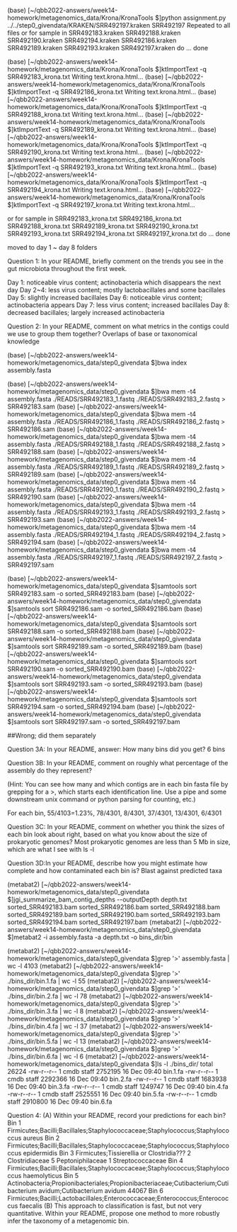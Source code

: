 (base) [~/qbb2022-answers/week14-homework/metagenomics_data/Krona/KronaTools $]python assignment.py ../../step0_givendata/KRAKEN/SRR492197.kraken SRR492197
Repeated to all files
or 
for sample in SRR492183.kraken SRR492188.kraken SRR492190.kraken SRR492194.kraken SRR492186.kraken SRR492189.kraken SRR492193.kraken SRR492197.kraken
do
...
done

(base) [~/qbb2022-answers/week14-homework/metagenomics_data/Krona/KronaTools $]ktImportText -q SRR492183_krona.txt 
Writing text.krona.html...
(base) [~/qbb2022-answers/week14-homework/metagenomics_data/Krona/KronaTools $]ktImportText -q SRR492186_krona.txt
Writing text.krona.html...
(base) [~/qbb2022-answers/week14-homework/metagenomics_data/Krona/KronaTools $]ktImportText -q SRR492188_krona.txt
Writing text.krona.html...
(base) [~/qbb2022-answers/week14-homework/metagenomics_data/Krona/KronaTools $]ktImportText -q SRR492189_krona.txt
Writing text.krona.html...
(base) [~/qbb2022-answers/week14-homework/metagenomics_data/Krona/KronaTools $]ktImportText -q SRR492190_krona.txt
Writing text.krona.html...
(base) [~/qbb2022-answers/week14-homework/metagenomics_data/Krona/KronaTools $]ktImportText -q SRR492193_krona.txt
Writing text.krona.html...
(base) [~/qbb2022-answers/week14-homework/metagenomics_data/Krona/KronaTools $]ktImportText -q SRR492194_krona.txt
Writing text.krona.html...
(base) [~/qbb2022-answers/week14-homework/metagenomics_data/Krona/KronaTools $]ktImportText -q SRR492197_krona.txt
Writing text.krona.html...

or
for sample in SRR492183_krona.txt SRR492186_krona.txt SRR492188_krona.txt SRR492189_krona.txt SRR492190_krona.txt SRR492193_krona.txt SRR492194_krona.txt SRR492197_krona.txt
do
...
done

moved to day 1 ~ day 8 folders

Question 1: In your README, briefly comment on the trends you see in the gut microbiota throughout the first week.

Day 1: noticeable virus content; actinobacteria which disappears the next day
Day 2~4: less virus content; mostly lactobacillales and some bacillales
Day 5: slightly increased bacillales
Day 6: noticeable virus content; actinobacteria appears
Day 7: less virus content; increased bacillales
Day 8: decreased bacillales; largely increased actinobacteria

Question 2: In your README, comment on what metrics in the contigs could we use to group them together?
Overlaps of base or taxonomical knowledge


(base) [~/qbb2022-answers/week14-homework/metagenomics_data/step0_givendata $]bwa index assembly.fasta 

(base) [~/qbb2022-answers/week14-homework/metagenomics_data/step0_givendata $]bwa mem -t4 assembly.fasta ./READS/SRR492183_1.fastq ./READS/SRR492183_2.fastq > SRR492183.sam
(base) [~/qbb2022-answers/week14-homework/metagenomics_data/step0_givendata $]bwa mem -t4 assembly.fasta ./READS/SRR492186_1.fastq ./READS/SRR492186_2.fastq > SRR492186.sam
(base) [~/qbb2022-answers/week14-homework/metagenomics_data/step0_givendata $]bwa mem -t4 assembly.fasta ./READS/SRR492188_1.fastq ./READS/SRR492188_2.fastq > SRR492188.sam
(base) [~/qbb2022-answers/week14-homework/metagenomics_data/step0_givendata $]bwa mem -t4 assembly.fasta ./READS/SRR492189_1.fastq ./READS/SRR492189_2.fastq > SRR492189.sam
(base) [~/qbb2022-answers/week14-homework/metagenomics_data/step0_givendata $]bwa mem -t4 assembly.fasta ./READS/SRR492190_1.fastq ./READS/SRR492190_2.fastq > SRR492190.sam
(base) [~/qbb2022-answers/week14-homework/metagenomics_data/step0_givendata $]bwa mem -t4 assembly.fasta ./READS/SRR492193_1.fastq ./READS/SRR492193_2.fastq > SRR492193.sam
(base) [~/qbb2022-answers/week14-homework/metagenomics_data/step0_givendata $]bwa mem -t4 assembly.fasta ./READS/SRR492194_1.fastq ./READS/SRR492194_2.fastq > SRR492194.sam
(base) [~/qbb2022-answers/week14-homework/metagenomics_data/step0_givendata $]bwa mem -t4 assembly.fasta ./READS/SRR492197_1.fastq ./READS/SRR492197_2.fastq > SRR492197.sam

(base) [~/qbb2022-answers/week14-homework/metagenomics_data/step0_givendata $]samtools sort SRR492183.sam -o sorted_SRR492183.bam 
(base) [~/qbb2022-answers/week14-homework/metagenomics_data/step0_givendata $]samtools sort SRR492186.sam -o sorted_SRR492186.bam 
(base) [~/qbb2022-answers/week14-homework/metagenomics_data/step0_givendata $]samtools sort SRR492188.sam -o sorted_SRR492188.bam 
(base) [~/qbb2022-answers/week14-homework/metagenomics_data/step0_givendata $]samtools sort SRR492189.sam -o sorted_SRR492189.bam 
(base) [~/qbb2022-answers/week14-homework/metagenomics_data/step0_givendata $]samtools sort SRR492190.sam -o sorted_SRR492190.bam 
(base) [~/qbb2022-answers/week14-homework/metagenomics_data/step0_givendata $]samtools sort SRR492193.sam -o sorted_SRR492193.bam 
(base) [~/qbb2022-answers/week14-homework/metagenomics_data/step0_givendata $]samtools sort SRR492194.sam -o sorted_SRR492194.bam 
(base) [~/qbb2022-answers/week14-homework/metagenomics_data/step0_givendata $]samtools sort SRR492197.sam -o sorted_SRR492197.bam 

##Wrong; did them separately
<!-- (metabat2) [~/qbb2022-answers/week14-homework/metagenomics_data/step0_givendata $]jgi_summarize_bam_contig_depths --outputDepth depth.txt sorted_SRR492183.bam
(metabat2) [~/qbb2022-answers/week14-homework/metagenomics_data/step0_givendata $]metabat2 -i assembly.fasta -a depth.txt -o bins_dir/bin
(metabat2) [~/qbb2022-answers/week14-homework/metagenomics_data/step0_givendata $]jgi_summarize_bam_contig_depths --outputDepth depth.txt sorted_SRR492186.bam
(metabat2) [~/qbb2022-answers/week14-homework/metagenomics_data/step0_givendata $]metabat2 -i assembly.fasta -a depth.txt -o bins_dir/bin
(metabat2) [~/qbb2022-answers/week14-homework/metagenomics_data/step0_givendata $]jgi_summarize_bam_contig_depths --outputDepth depth.txt sorted_SRR492188.bam
(metabat2) [~/qbb2022-answers/week14-homework/metagenomics_data/step0_givendata $]metabat2 -i assembly.fasta -a depth.txt -o bins_dir/bin
(metabat2) [~/qbb2022-answers/week14-homework/metagenomics_data/step0_givendata $]jgi_summarize_bam_contig_depths --outputDepth depth.txt sorted_SRR492189.bam
(metabat2) [~/qbb2022-answers/week14-homework/metagenomics_data/step0_givendata $]metabat2 -i assembly.fasta -a depth.txt -o bins_dir/bin
(metabat2) [~/qbb2022-answers/week14-homework/metagenomics_data/step0_givendata $]jgi_summarize_bam_contig_depths --outputDepth depth.txt sorted_SRR492190.bam
(metabat2) [~/qbb2022-answers/week14-homework/metagenomics_data/step0_givendata $]metabat2 -i assembly.fasta -a depth.txt -o bins_dir/bin
(metabat2) [~/qbb2022-answers/week14-homework/metagenomics_data/step0_givendata $]jgi_summarize_bam_contig_depths --outputDepth depth.txt sorted_SRR492193.bam
(metabat2) [~/qbb2022-answers/week14-homework/metagenomics_data/step0_givendata $]metabat2 -i assembly.fasta -a depth.txt -o bins_dir/bin
(metabat2) [~/qbb2022-answers/week14-homework/metagenomics_data/step0_givendata $]jgi_summarize_bam_contig_depths --outputDepth depth.txt sorted_SRR492194.bam
(metabat2) [~/qbb2022-answers/week14-homework/metagenomics_data/step0_givendata $]metabat2 -i assembly.fasta -a depth.txt -o bins_dir/bin
(metabat2) [~/qbb2022-answers/week14-homework/metagenomics_data/step0_givendata $]jgi_summarize_bam_contig_depths --outputDepth depth.txt sorted_SRR492197.bam
(metabat2) [~/qbb2022-answers/week14-homework/metagenomics_data/step0_givendata $]metabat2 -i assembly.fasta -a depth.txt -o bins_dir/bin

Question 3A: In your README, answer: How many bins did you get?
4 bins, 2, 3, 3, 2, 5, 3, 6

Question 3B: In your README, comment on roughly what percentage of the assembly do they represent?

(Hint: You can see how many and which contigs are in each bin fasta file by grepping for a >, which starts each identification line. Use a pipe and some downstream unix command or python parsing for counting, etc.)

For example, only bin 1, (12+17+86+6)/4104*100=2.95%

Question 3C: In your README, comment on whether you think the sizes of each bin look about right, based on what you know about the size of prokaryotic genomes?
Most prokaryotic genomes are less than 5 Mb in size, which is what I see in the file sizes.

Question 3D:In your README, describe how you might estimate how complete and how contaminated each bin is?

(metabat2) [~/qbb2022-answers/week14-homework/metagenomics_data/step0_givendata $]grep '>'  assembly.fasta | wc -l
    4103

(metabat2) [~/qbb2022-answers/week14-homework/metagenomics_data/step0_givendata/83/bins_dir $]grep '>'  bin.1.fa | wc -l
      12
(metabat2) [~/qbb2022-answers/week14-homework/metagenomics_data/step0_givendata/83/bins_dir $]grep '>'  bin.2.fa | wc -l
      17
(metabat2) [~/qbb2022-answers/week14-homework/metagenomics_data/step0_givendata/83/bins_dir $]grep '>'  bin.3.fa | wc -l
      86
(metabat2) [~/qbb2022-answers/week14-homework/metagenomics_data/step0_givendata/83/bins_dir $]grep '>'  bin.4.fa | wc -l
       6
(metabat2) [~/qbb2022-answers/week14-homework/metagenomics_data/step0_givendata/86/bins_dir $]grep '>'  bin.1.fa | wc -l
     100
(metabat2) [~/qbb2022-answers/week14-homework/metagenomics_data/step0_givendata/86/bins_dir $]grep '>'  bin.2.fa | wc -l
       6
(metabat2) [~/qbb2022-answers/week14-homework/metagenomics_data/step0_givendata/88/bins_dir $]grep '>'  bin.1.fa | wc -l
       3
(metabat2) [~/qbb2022-answers/week14-homework/metagenomics_data/step0_givendata/88/bins_dir $]grep '>'  bin.2.fa | wc -l
       3
(metabat2) [~/qbb2022-answers/week14-homework/metagenomics_data/step0_givendata/88/bins_dir $]grep '>'  bin.3.fa | wc -l
      88
(metabat2) [~/qbb2022-answers/week14-homework/metagenomics_data/step0_givendata/89/bins_dir $]grep '>'  bin.1.fa | wc -l
      96
(metabat2) [~/qbb2022-answers/week14-homework/metagenomics_data/step0_givendata/89/bins_dir $]grep '>'  bin.2.fa | wc -l
       3
(metabat2) [~/qbb2022-answers/week14-homework/metagenomics_data/step0_givendata/89/bins_dir $]grep '>'  bin.3.fa | wc -l
       3
(metabat2) [~/qbb2022-answers/week14-homework/metagenomics_data/step0_givendata/90/bins_dir $]grep '>'  bin.1.fa | wc -l
       6
(metabat2) [~/qbb2022-answers/week14-homework/metagenomics_data/step0_givendata/90/bins_dir $]grep '>'  bin.2.fa | wc -l
      80
(metabat2) [~/qbb2022-answers/week14-homework/metagenomics_data/step0_givendata/93/bins_dir $]grep '>'  bin.1.fa | wc -l
      88
(metabat2) [~/qbb2022-answers/week14-homework/metagenomics_data/step0_givendata/93/bins_dir $]grep '>'  bin.2.fa | wc -l
      40
(metabat2) [~/qbb2022-answers/week14-homework/metagenomics_data/step0_givendata/93/bins_dir $]grep '>'  bin.3.fa | wc -l
       3
(metabat2) [~/qbb2022-answers/week14-homework/metagenomics_data/step0_givendata/93/bins_dir $]grep '>'  bin.4.fa | wc -l
       3
(metabat2) [~/qbb2022-answers/week14-homework/metagenomics_data/step0_givendata/93/bins_dir $]grep '>'  bin.5.fa | wc -l
      10
(metabat2) [~/qbb2022-answers/week14-homework/metagenomics_data/step0_givendata/94/bins_dir $]grep '>'  bin.1.fa | wc -l
     141
(metabat2) [~/qbb2022-answers/week14-homework/metagenomics_data/step0_givendata/94/bins_dir $]grep '>'  bin.2.fa | wc -l
      12
(metabat2) [~/qbb2022-answers/week14-homework/metagenomics_data/step0_givendata/94/bins_dir $]grep '>'  bin.3.fa | wc -l
       6
(metabat2) [~/qbb2022-answers/week14-homework/metagenomics_data/step0_givendata/97/bins_dir $]grep '>'  bin.1.fa | wc -l
       8
(metabat2) [~/qbb2022-answers/week14-homework/metagenomics_data/step0_givendata/97/bins_dir $]grep '>'  bin.2.fa | wc -l
      50
(metabat2) [~/qbb2022-answers/week14-homework/metagenomics_data/step0_givendata/97/bins_dir $]grep '>'  bin.3.fa | wc -l
      88
(metabat2) [~/qbb2022-answers/week14-homework/metagenomics_data/step0_givendata/97/bins_dir $]grep '>'  bin.4.fa | wc -l
       3
(metabat2) [~/qbb2022-answers/week14-homework/metagenomics_data/step0_givendata/97/bins_dir $]grep '>'  bin.5.fa | wc -l
      12
(metabat2) [~/qbb2022-answers/week14-homework/metagenomics_data/step0_givendata/97/bins_dir $]grep '>'  bin.6.fa | wc -l
       3

(metabat2) [~/qbb2022-answers/week14-homework/metagenomics_data/step0_givendata/83/bins_dir $]ls -l
total 15712
-rw-r--r--  1 cmdb  staff  2518697 16 Dec 07:40 bin.1.fa
-rw-r--r--  1 cmdb  staff   235740 16 Dec 07:40 bin.2.fa
-rw-r--r--  1 cmdb  staff  2372125 16 Dec 07:40 bin.3.fa
-rw-r--r--  1 cmdb  staff  2910800 16 Dec 07:40 bin.4.fa
(metabat2) [~/qbb2022-answers/week14-homework/metagenomics_data/step0_givendata/86/bins_dir $]ls -l
total 10592
-rw-r--r--  1 cmdb  staff  2507051 16 Dec 07:01 bin.1.fa
-rw-r--r--  1 cmdb  staff  2910800 16 Dec 07:01 bin.2.fa
(metabat2) [~/qbb2022-answers/week14-homework/metagenomics_data/step0_givendata/88/bins_dir $]ls -l
total 10504
-rw-r--r--  1 cmdb  staff  2260359 16 Dec 07:02 bin.1.fa
-rw-r--r--  1 cmdb  staff   650441 16 Dec 07:02 bin.2.fa
-rw-r--r--  1 cmdb  staff  2463055 16 Dec 07:02 bin.3.fa
(metabat2) [~/qbb2022-answers/week14-homework/metagenomics_data/step0_givendata/89/bins_dir $]ls -l
total 10560
-rw-r--r--  1 cmdb  staff  2493334 16 Dec 07:03 bin.1.fa
-rw-r--r--  1 cmdb  staff  2260359 16 Dec 07:03 bin.2.fa
-rw-r--r--  1 cmdb  staff   650441 16 Dec 07:03 bin.3.fa
(metabat2) [~/qbb2022-answers/week14-homework/metagenomics_data/step0_givendata/90/bins_dir $]ls -l
total 10280
-rw-r--r--  1 cmdb  staff  2910800 16 Dec 07:05 bin.1.fa
-rw-r--r--  1 cmdb  staff  2349498 16 Dec 07:05 bin.2.fa
(metabat2) [~/qbb2022-answers/week14-homework/metagenomics_data/step0_givendata/93/bins_dir $]ls -l
total 16880
-rw-r--r--  1 cmdb  staff  2394708 16 Dec 07:06 bin.1.fa
-rw-r--r--  1 cmdb  staff  1310179 16 Dec 07:06 bin.2.fa
-rw-r--r--  1 cmdb  staff  2260359 16 Dec 07:06 bin.3.fa
-rw-r--r--  1 cmdb  staff   650441 16 Dec 07:06 bin.4.fa
-rw-r--r--  1 cmdb  staff  2021193 16 Dec 07:06 bin.5.fa
(metabat2) [~/qbb2022-answers/week14-homework/metagenomics_
(metabat2) [~/qbb2022-answers/week14-homework/metagenomics_data/step0_givendata/94/bins_dir $]ls -l
total 20528
-rw-r--r--  1 cmdb  staff  5078611 16 Dec 07:07 bin.1.fa
-rw-r--r--  1 cmdb  staff  2518697 16 Dec 07:07 bin.2.fa
-rw-r--r--  1 cmdb  staff  2910800 16 Dec 07:07 bin.3.fa
(metabat2) [~/qbb2022-answers/week14-homework/metagenomics_data/step0_givendata/97/bins_dir $]ls -l
total 23792
-rw-r--r--  1 cmdb  staff  1683938 16 Dec 07:07 bin.1.fa
-rw-r--r--  1 cmdb  staff  1573186 16 Dec 07:07 bin.2.fa
-rw-r--r--  1 cmdb  staff  3484410 16 Dec 07:07 bin.3.fa
-rw-r--r--  1 cmdb  staff   650441 16 Dec 07:07 bin.4.fa
-rw-r--r--  1 cmdb  staff  2518697 16 Dec 07:07 bin.5.fa
-rw-r--r--  1 cmdb  staff  2260359 16 Dec 07:07 bin.6.fa -->





Question 3A: In your README, answer: How many bins did you get?
6 bins

Question 3B: In your README, comment on roughly what percentage of the assembly do they represent?

(Hint: You can see how many and which contigs are in each bin fasta file by grepping for a >, which starts each identification line. Use a pipe and some downstream unix command or python parsing for counting, etc.)

For each bin, 55/4103=1.23%, 78/4301, 8/4301, 37/4301, 13/4301, 6/4301

Question 3C: In your README, comment on whether you think the sizes of each bin look about right, based on what you know about the size of prokaryotic genomes?
Most prokaryotic genomes are less than 5 Mb in size, which are what I see with ls -l

Question 3D:In your README, describe how you might estimate how complete and how contaminated each bin is?
Blast against predicted taxa

(metabat2) [~/qbb2022-answers/week14-homework/metagenomics_data/step0_givendata $]jgi_summarize_bam_contig_depths --outputDepth depth.txt sorted_SRR492183.bam sorted_SRR492186.bam sorted_SRR492188.bam sorted_SRR492189.bam sorted_SRR492190.bam sorted_SRR492193.bam sorted_SRR492194.bam sorted_SRR492197.bam 
(metabat2) [~/qbb2022-answers/week14-homework/metagenomics_data/step0_givendata $]metabat2 -i assembly.fasta -a depth.txt -o bins_dir/bin

(metabat2) [~/qbb2022-answers/week14-homework/metagenomics_data/step0_givendata $]grep '>'  assembly.fasta | wc -l
    4103
(metabat2) [~/qbb2022-answers/week14-homework/metagenomics_data/step0_givendata $]grep '>'  ./bins_dir/bin.1.fa | wc -l
      55
(metabat2) [~/qbb2022-answers/week14-homework/metagenomics_data/step0_givendata $]grep '>'  ./bins_dir/bin.2.fa | wc -l
      78
(metabat2) [~/qbb2022-answers/week14-homework/metagenomics_data/step0_givendata $]grep '>'  ./bins_dir/bin.3.fa | wc -l
       8
(metabat2) [~/qbb2022-answers/week14-homework/metagenomics_data/step0_givendata $]grep '>'  ./bins_dir/bin.4.fa | wc -l
      37
(metabat2) [~/qbb2022-answers/week14-homework/metagenomics_data/step0_givendata $]grep '>'  ./bins_dir/bin.5.fa | wc -l
      13
(metabat2) [~/qbb2022-answers/week14-homework/metagenomics_data/step0_givendata $]grep '>'  ./bins_dir/bin.6.fa | wc -l
       6
(metabat2) [~/qbb2022-answers/week14-homework/metagenomics_data/step0_givendata $]ls -l ./bins_dir/
total 26224
-rw-r--r--  1 cmdb  staff  2752195 16 Dec 09:40 bin.1.fa
-rw-r--r--  1 cmdb  staff  2292366 16 Dec 09:40 bin.2.fa
-rw-r--r--  1 cmdb  staff  1683938 16 Dec 09:40 bin.3.fa
-rw-r--r--  1 cmdb  staff  1249747 16 Dec 09:40 bin.4.fa
-rw-r--r--  1 cmdb  staff  2525551 16 Dec 09:40 bin.5.fa
-rw-r--r--  1 cmdb  staff  2910800 16 Dec 09:40 bin.6.fa


Question 4: 
(A) Within your README, record your predictions for each bin?
Bin 1 Firmicutes;Bacilli;Bacillales;Staphylococcaceae;Staphylococcus;Staphylococcus aureus
Bin 2 Firmicutes;Bacilli;Bacillales;Staphylococcaceae;Staphylococcus;Staphylococcus epidermidis
Bin 3 Firmicutes;Tissierellia or Clostridia???
2 Clostridiaceae
5 Peptoniphilaceae
1 Streptococcaceae
Bin 4 Firmicutes;Bacilli;Bacillales;Staphylococcaceae;Staphylococcus;Staphylococcus haemolyticus
Bin 5 Actinobacteria;Propionibacteriales;Propionibacteriaceae;Cutibacterium;Cutibacterium avidum;Cutibacterium avidum 44067
Bin 6 Firmicutes;Bacilli;Lactobacillales;Enterococcaceae;Enterococcus;Enterococcus faecalis
(B) This approach to classification is fast, but not very quantitative. Within your README, propose one method to more robustly infer the taxonomy of a metagenomic bin.






